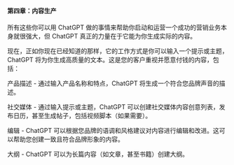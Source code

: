 #### 第四章：内容生产

所有这些你可以用 ChatGPT 做的事情来帮助你启动和运营一个成功的营销业务本身就很强大，但 ChatGPT 真正的力量在于它能为你生成实际的内容。

现在，正如你现在已经知道的那样，它的工作方式是你可以输入一个提示或主题，ChatGPT 将为你生成高质量的文本。这是您的客户重视并愿意付钱的内容，包括：

产品描述 - 通过输入产品名称和特点，ChatGPT 将生成一个符合您品牌声音的描述。

社交媒体 - 通过输入提示或主题，ChatGPT 可以创建社交媒体内容创意列表，发布日历，甚至生成帖子，包括视频脚本（如果需要）。

编辑 - ChatGPT 可以根据您品牌的语调和风格建议对内容进行编辑和改进。这可以帮助您创建一致且符合品牌形象的内容。

大纲 - ChatGPT 可以为长篇内容（如文章，甚至书籍）创建大纲。
